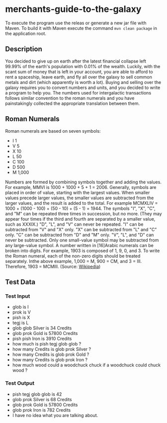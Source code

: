 # merchants-guide-to-the-galaxy

To execute the program use the releas or generate a new jar file with Maven. To build it with Maven execute the command `mvn clean package` in the application root. 

## Description

You decided to give up on earth after the latest financial collapse left 99.99% of the earth's population with 0.01% of the wealth. Luckily, with the scant sum of money that is left in your account, you are able to afford to rent a spaceship, leave earth, and fly all over the galaxy to sell common metals and dirt (which apparently is worth a lot).
Buying and selling over the galaxy requires you to convert numbers and units, and you decided to write a program to help you.
The numbers used for intergalactic transactions follows similar convention to the roman numerals and you have painstakingly collected the appropriate translation between them.

## Roman Numerals

Roman numerals are based on seven symbols: 
- I 1
- V 5
- X 10
- L 50
- C 100 
- D 500 
- M 1,000

Numbers are formed by combining symbols together and adding the values. For example, MMVI is 1000 + 1000 + 5 + 1 = 2006.
Generally, symbols are placed in order of value, starting with the largest values. When smaller values precede larger values, the smaller values are subtracted from the larger values, and the result is added to the total.
For example MCMXLIV = 1000 + (1000 - 100) + (50 - 10) + (5 - 1) = 1944.
The symbols "I", "X", "C", and "M" can be repeated three times in succession, but no more. (They may appear four times if the third and fourth are separated by a smaller value, such as XXXIX.) "D", "L", and "V" can never be repeated. "I" can be subtracted from "V" and "X" only. "X" can be subtracted from "L" and "C" only. "C" can be subtracted from "D" and "M" only. "V", "L", and "D" can never be subtracted. Only one small-value symbol may be subtracted from any large-value symbol. A number written in [16]Arabic numerals can be broken into digits. For example, 1903 is composed of 1, 9, 0, and 3. To write the Roman numeral, each of the non-zero digits should be treated separately. Inthe above example, 1,000 = M, 900 = CM, and 3 = III. Therefore, 1903 = MCMIII.
(Source: [Wikipedia](http://en.wikipedia.org/wiki/Roman_numerals))

## Test Data

### Test Input
- glob is I
- prok is V
- pish is X
- tegj is L
- glob glob Silver is 34 Credits
- glob prok Gold is 57800 Credits
- pish pish Iron is 3910 Credits
- how much is pish tegj glob glob ?
- how many Credits is glob prok Silver ? 
- how many Credits is glob prok Gold ? 
- how many Credits is glob prok Iron ?
- how much wood could a woodchuck chuck if a woodchuck could chuck wood ?

### Test Output
- pish tegj glob glob is 42
- glob prok Silver is 68 Credits
- glob prok Gold is 57800 Credits
- glob prok Iron is 782 Credits
- I have no idea what you are talking about.
